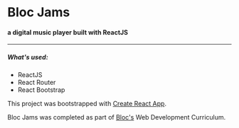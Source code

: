 # Bloc Jams
#### a digital music player built with ReactJS

***

##### What's used:
* ReactJS
* React Router
* React Bootstrap

This project was bootstrapped with [Create React App](https://github.com/facebookincubator/create-react-app).

Bloc Jams was completed as part of [Bloc's](https://www.bloc.io/) Web Development Curriculum.

